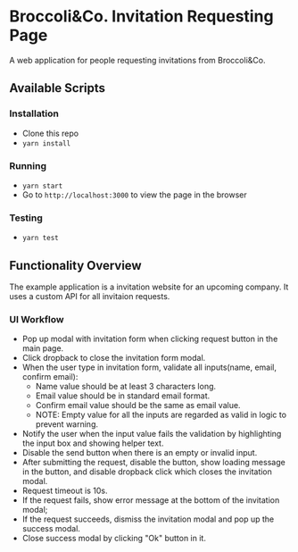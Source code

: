 # Broccoli&Co. Invitation Requesting Page

A web application for people requesting invitations from Broccoli&Co.

## Available Scripts

### Installation

* Clone this repo
* `yarn install`

### Running

* `yarn start`
* Go to `http://localhost:3000` to view the page in the browser

### Testing

* `yarn test`

## Functionality Overview

The example application is a invitation website for an upcoming company. It uses a custom API
for all invitaion requests.

### UI Workflow

- Pop up modal with invitation form when clicking request button in the main page.
- Click dropback to close the invitation form modal.
- When the user type in invitation form, validate all inputs(name, email, confirm email):
    - Name value should be at least 3 characters long.
    - Email value should be in standard email format.
    - Confirm email value should be the same as email value.
    - NOTE: Empty value for all the inputs are regarded as valid in logic to prevent warning.
- Notify the user when the input value fails the validation by highlighting the input box and showing helper text.
- Disable the send button when there is an empty or invalid input.
- After submitting the request, disable the button, show loading message in the button, and disable dropback click which closes the invitation modal.
- Request timeout is 10s.
- If the request fails, show error message at the bottom of the invitation modal;
- If the request succeeds, dismiss the invitation modal and pop up the success modal.
- Close success modal by clicking "Ok" button in it. 

